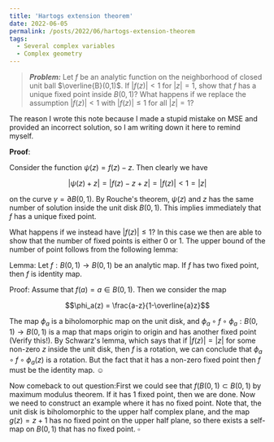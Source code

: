 ```yaml
---
title: 'Hartogs extension theorem'
date: 2022-06-05
permalink: /posts/2022/06/hartogs-extension-theorem
tags:
  - Several complex variables
  - Complex geometry
---
```


> **_Problem:_** Let $f$ be an analytic function on the neighborhood of closed unit ball $\overline{B}(0,1)$. If $|f(z)| <1$ for $|z|=1$, show that $f$ has a unique fixed point inside $B(0,1)$? What happens if we replace the assumption $|f(z)| <1$ with $|f(z)|\le 1$ for all $|z|=1$?

The reason I wrote this note because I made a stupid mistake on MSE and provided an incorrect solution, so I am writing down it here to remind myself. 


**Proof**: 

Consider the function $\psi(z) = f(z)-z$. Then clearly we have 

$$|\psi(z)+z| = |f(z)-z+z|= |f(z)| < 1 = |z|$$

on the curve $\gamma = \partial B(0,1)$. By Rouche's theorem, $\psi(z)$ and $z$ has the same number of solution inside the unit disk $B(0,1)$. This implies immediately that $f$ has a unique fixed point. 

What happens if we instead have $|f(z)| \le 1$? In this case we then are able to show that the number of fixed points is either 0 or 1. The upper bound of the number of point follows from the following lemma:

Lemma: Let $f: B(0,1) \to B(0,1)$ be an analytic map. If $f$ has two fixed point, then $f$ is identity map. 

Proof:  Assume that $f(a)=a \in B(0,1)$. Then we consider the map

$$\phi_a(z) = \frac{a-z}{1-\overline{a}z}$$

The map $\phi_a$ is a biholomorphic map on the unit disk, and $\phi_a \circ f \circ \phi_{a} : B(0,1) \to B(0,1)$ is a map that maps origin to origin and has another fixed point (Verify this!). By Schwarz's lemma, which says that if $|f(z)|=|z|$ for some non-zero $z$ inside the unit disk, then $f$ is a rotation, we can conclude that $\phi_a \circ f \circ \phi_{a}(z)$ is a rotation. But the fact that it has a non-zero fixed point then $f$ must be the identity map. ☺ 

Now comeback to out question:First we could see that $f(B(0,1) \subset B(0,1)$ by maximum modulus theorem.  If it has 1 fixed point, then we are done. Now we need to construct an example where it has no fixed point. Note that, the unit disk is biholomorphic to the upper half complex plane, and the map $g(z) = z+1$ has no fixed point on the upper half plane, so there exists a self-map on $B(0,1)$ that has no fixed point. $\square$
